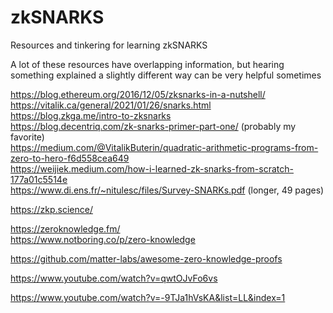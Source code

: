 # zkSNARKS
Resources and tinkering for learning zkSNARKS

A lot of these resources have overlapping information, but hearing something explained a slightly different way can be very helpful sometimes  

https://blog.ethereum.org/2016/12/05/zksnarks-in-a-nutshell/  
https://vitalik.ca/general/2021/01/26/snarks.html  
https://blog.zkga.me/intro-to-zksnarks  
https://blog.decentriq.com/zk-snarks-primer-part-one/ (probably my favorite)  
https://medium.com/@VitalikButerin/quadratic-arithmetic-programs-from-zero-to-hero-f6d558cea649  
https://weijiek.medium.com/how-i-learned-zk-snarks-from-scratch-177a01c5514e  
https://www.di.ens.fr/~nitulesc/files/Survey-SNARKs.pdf (longer, 49 pages)  

https://zkp.science/  

https://zeroknowledge.fm/  
https://www.notboring.co/p/zero-knowledge  

https://github.com/matter-labs/awesome-zero-knowledge-proofs  

https://www.youtube.com/watch?v=qwtOJvFo6vs  

https://www.youtube.com/watch?v=-9TJa1hVsKA&list=LL&index=1  
